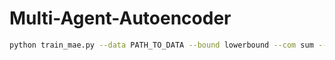 # Multi-Agent-Autoencoder

```bash
python train_mae.py --data PATH_TO_DATA --bound lowerbound --com sum --log
```

